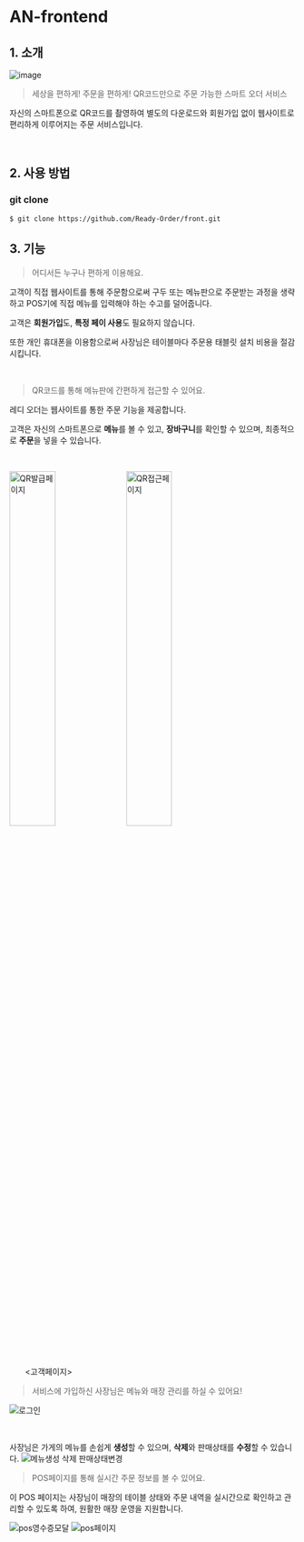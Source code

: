 # AN-frontend

## 1. 소개
![image](https://github.com/vvalvvizal/ReadyOrder-front/assets/83233101/8eb20c20-816e-4b38-b2fc-4e195fa5c00d)

> 세상을 편하게! 주문을 편하게! QR코드만으로 주문 가능한 스마트 오더 서비스

자신의 스마트폰으로 QR코드를 촬영하여 별도의 다운로드와 회원가입 없이 웹사이트로 편리하게 이루어지는 주문 서비스입니다.

<br>

## 2. 사용 방법
### **git clone**

```shell
$ git clone https://github.com/Ready-Order/front.git
```


## 3. 기능

> 어디서든 누구나 편하게 이용해요.

고객이 직접 웹사이트를 통해 주문함으로써 구두 또는 메뉴판으로 주문받는 과정을 생략하고 POS기에 직접 메뉴를 입력해야 하는 수고를 덜어줍니다. 

고객은 **회원가입**도, **특정 페이 사용**도 필요하지 않습니다.

또한 개인 휴대폰을 이용함으로써 사장님은 테이블마다 주문용 태블릿 설치 비용을 절감시킵니다.

<br>

> QR코드를 통해 메뉴판에 간편하게 접근할 수 있어요.

레디 오더는 웹사이트를 통한 주문 기능을 제공합니다. 

고객은 자신의 스마트폰으로 **메뉴**를 볼 수 있고, **장바구니**를 확인할 수 있으며, 최종적으로 **주문**을 넣을 수 있습니다. 

<br>
<p>
<img width="40%" alt="QR발급페이지" src="https://github.com/vvalvvizal/ReadyOrder-front/assets/83233101/f109719c-15bc-4bd3-b3be-25a53fd65c3a">
<img width="40%" alt="QR접근페이지" src="https://github.com/vvalvvizal/ReadyOrder-front/assets/83233101/2a7946ed-b5c5-407d-a348-7347c7adb37e">

</p>
&nbsp;&nbsp;&nbsp;&nbsp;&nbsp;&nbsp; <고객페이지>
<br>


> 서비스에 가입하신 사장님은 메뉴와 매장 관리를 하실 수 있어요!

![로그인](https://github.com/vvalvvizal/ReadyOrder-front/assets/83233101/f2c952cb-59d5-46da-88b6-e28e1a738a43)

<br>

사장님은 가게의 메뉴를 손쉽게 **생성**할 수 있으며, **삭제**와 판매상태를 **수정**할 수 있습니다.
![메뉴생성 삭제 판매상태변경](https://github.com/vvalvvizal/ReadyOrder-front/assets/83233101/a01d2f80-43fa-4c9b-91c1-29261d8abdc8)



> POS페이지를 통해 실시간 주문 정보를 볼 수 있어요.

이 POS 페이지는 사장님이 매장의 테이블 상태와 주문 내역을 실시간으로 확인하고 관리할 수 있도록 하여, 원활한 매장 운영을 지원합니다.

![pos영수증모달](https://github.com/vvalvvizal/ReadyOrder-front/assets/83233101/029e12b4-cc6c-43d3-a548-7e92cc3619e8)
![pos페이지](https://github.com/vvalvvizal/ReadyOrder-front/assets/83233101/8222ee78-c719-41ca-a873-f4228de47b63)
 

